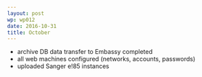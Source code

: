 ```yaml
---
layout: post
wp: wp012
date: 2016-10-31
title: October
---
```


- archive DB data transfer to Embassy completed
- all web machines configured (networks, accounts, passwords)
- uploaded Sanger e!85 instances


